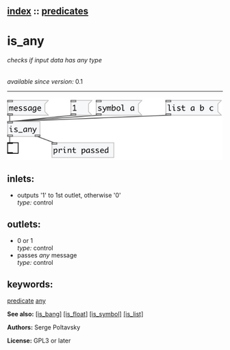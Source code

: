 [index](index.html) :: [predicates](category_predicates.html)
---

# is_any

###### checks if input data has *any* type

*available since version:* 0.1

---




[![example](../examples/img/is_any.jpg)](../examples/pd/is_any.pd)









## inlets:

* outputs &#39;1&#39; to 1st outlet, otherwise &#39;0&#39;<br>
_type:_ control



## outlets:

* 0 or 1<br>
_type:_ control
* passes *any* message<br>
_type:_ control



## keywords:

[predicate](keywords/predicate.html)
[any](keywords/any.html)



**See also:**
[\[is_bang\]](is_bang.html)
[\[is_float\]](is_float.html)
[\[is_symbol\]](is_symbol.html)
[\[is_list\]](is_list.html)




**Authors:** Serge Poltavsky




**License:** GPL3 or later





